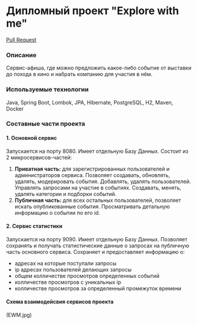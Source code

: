 # Дипломный проект "Explore with me"

[Pull Request](https://github.com/klenars/java-explore-with-me/pull/1)

### Описание
Сервис-афиша, где можно предложить какое-либо событие от выставки до похода в кино и набрать компанию для участия в нём.

### Используемые технологии
Java, Spring Boot, Lombok, JPA, Hibernate, PostgreSQL, H2, Maven, Docker

### Составные части проекта

#### 1. Основной сервис
Запускается на порту 8080.
Имеет отдельную Базу Данных.
Состоит из 2 микросервисов-частей:
1. **Приватная часть:** для зарегистрированных пользователей и администраторов сервиса. Позволяет создавать,
обновлять, удалять, модерировать события. Добавлять, удалять пользователей. Управлять запросами на участие в событиях.
Создавать, менять, удалять категории и подборки событий.
2. **Публичная часть:** для всех остальных пользователей, позволяет искать опубликованные события. Просматривать детальную
информацию о событии по его id.

#### 2. Сервис статистики
Запускается на порту 9090.
Имеет отдельную Базу Данных.
Позволяет сохранять и получать статистические данные о запросах на публичную часть основного сервиса.
Сохраняет и предоставляет информацию о:
 - адресах на которые поступали запросы
 - ip адресах пользователей делающих запросы
 - общем колличестве просмотров определенных событий
 - колличестве просмотров с уникальных ip
 - колличестве просмотров за определенный промежуток времени

#### Схема взаимодейсвия сервисов проекта
(EWM.jpg)
